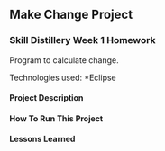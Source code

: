## Make Change Project

### Skill Distillery Week 1 Homework

Program to calculate change.

Technologies used:
*Eclipse

#### Project Description


#### How To Run This Project


#### Lessons Learned
